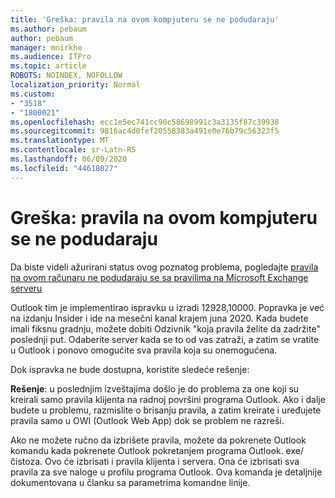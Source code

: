 ```yaml
---
title: 'Greška: pravila na ovom kompjuteru se ne podudaraju'
ms.author: pebaum
author: pebaum
manager: mnirkhe
ms.audience: ITPro
ms.topic: article
ROBOTS: NOINDEX, NOFOLLOW
localization_priority: Normal
ms.custom:
- "3518"
- "1800021"
ms.openlocfilehash: ecc1e5ec741cc90c58698991c3a3135f87c39938
ms.sourcegitcommit: 9816ac4d0fef20558383a491e0e76b79c56323f5
ms.translationtype: MT
ms.contentlocale: sr-Latn-RS
ms.lasthandoff: 06/09/2020
ms.locfileid: "44618027"
---
```

# <a name="error-the-rules-on-this-computer-do-not-match"></a>Greška: pravila na ovom kompjuteru se ne podudaraju

Da biste videli ažurirani status ovog poznatog problema, pogledajte [pravila na ovom računaru ne podudaraju se sa pravilima na Microsoft Exchange serveru](https://support.office.com/article/d032e037-b224-429e-b325-633afde9b5f0)

Outlook tim je implementirao ispravku u izradi 12928,10000. Popravka je već na izdanju Insider i ide na mesečni kanal krajem juna 2020. Kada budete imali fiksnu gradnju, možete dobiti Odzivnik "koja pravila želite da zadržite" poslednji put. Odaberite server kada se to od vas zatraži, a zatim se vratite u Outlook i ponovo omogućite sva pravila koja su onemogućena.

Dok ispravka ne bude dostupna, koristite sledeće rešenje:

**Rešenje**: u poslednjim izveštajima došlo je do problema za one koji su kreirali samo pravila klijenta na radnoj površini programa Outlook. Ako i dalje budete u problemu, razmislite o brisanju pravila, a zatim kreirate i uređujete pravila samo u OWI (Outlook Web App) dok se problem ne razreši.

Ako ne možete ručno da izbrišete pravila, možete da pokrenete Outlook komandu kada pokrenete Outlook pokretanjem programa Outlook. exe/čistoza. Ovo će izbrisati i pravila klijenta i servera. Ona će izbrisati sva pravila za sve naloge u profilu programa Outlook. Ova komanda je detaljnije dokumentovana u članku sa parametrima komandne linije.